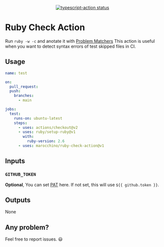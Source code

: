 <p align="center">
  <a href="https://github.com/actions/typescript-action/actions"><img alt="typescript-action status" src="https://github.com/actions/typescript-action/workflows/build-test/badge.svg"></a>
</p>

# Ruby Check Action

Run `ruby -w -c` and anotate it with [Problem Matchers](https://github.com/actions/toolkit/blob/f0b00fd201c7ddf14e1572a10d5fb4577c4bd6a2/packages/core/README.md)
This action is useful when you want to detect syntax errors of test skipped files in CI.

## Usage

```yaml
name: test

on:
  pull_request:
  push:
    branches:
      - main

jobs:
  test:
    runs-on: ubuntu-latest
    steps:
      - uses: actions/checkout@v2
      - uses: ruby/setup-ruby@v1
        with:
          ruby-version: 2.6
      - uses: marocchino/ruby-check-action@v1
```

## Inputs

### `GITHUB_TOKEN`

**Optional**, You can set [PAT](https://docs.github.com/en/github/authenticating-to-github/creating-a-personal-access-token) here. If not set, this will use `${{ github.token }}`.

## Outputs

None

## Any problem?

Feel free to report issues. 😃
